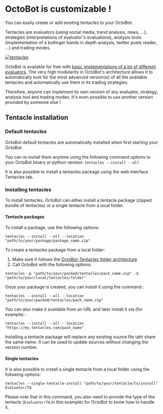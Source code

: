 OctoBot is customizable !
=========================

You can easily create or add existing tentacles to your OctoBot.

Tentacles are evaluators (using social media, trend analysis, news,
\...), strategies (interpretations of evaluator\'s evaluations),
analysis tools (implementation of a bollinger bands in depth analysis,
twitter posts reader, \...) and trading modes.

[![tentacles](https://raw.githubusercontent.com/Drakkar-Software/OctoBot/assets/wiki_resources/tentacles.jpg)](https://raw.githubusercontent.com/Drakkar-Software/OctoBot/assets/wiki_resources/tentacles.jpg)

OctoBot is available for free with [basic implementations of a lot of
different
evaluators](https://github.com/Drakkar-Software/OctoBot-Tentacles). The
very high modularity in OctoBot\'s architecture allows it to
automatically look for the most advanced version(s) of all the available
tentacles and automatically use them in its trading strategies.

Therefore, anyone can implement its own version of any evaluator,
strategy, analysis tool and trading modes. It\'s even possible to use
another version provided by someone else !

Tentacle installation
---------------------

### Default tentacles

OctoBot default tentacles are automatically installed when first
starting your OctoBot.

You can re-install them anytime using the following command options to
your OctoBot binary or python version: `tentacles --install --all`

It is also possible to install a tentacles package using the web
interface Tentacles tab.

### Installing tentacles

To install tentacles, OctoBot can either install a tentacle package
(zipped bundle of tentacles) or a single tentacle from a local folder.

#### Tentacle packages

To install a package, use the following options:

``` {.sourceCode .shell}
tentacles --install --all --location "path/to/your/package/package_name.zip"
```

To create a tentacles package from a local folder:

1.  Make sure it follows the [OctoBot-Tentacles folder
    architecture](https://github.com/Drakkar-Software/OctoBot-Tentacles)
2.  Call OctoBot with the following options:

``` {.sourceCode .shell}
tentacles -p "path/to/your/packed/tentacles/pack_name.zip" -d "path/to/your/local/tentacles/folder"
```

Once your package is created, you can install it using the command :

``` {.sourceCode .shell}
tentacles --install --all --location "path/to/your/packed/tentacles/pack_name.zip"
```

You can also make it available from an URL and later install it via (for
example) :

``` {.sourceCode .shell}
tentacles --install --all --location "https://my.tentacles.com/pack_name"
```

Installing a tentacle package will replace any existing source file taht
share the same name. It can be used to update sources without changing
the version number.

#### Single tentacles

It is also possible to install a single tentacle from a local folder
using the following options:

``` {.sourceCode .shell}
tentacles --single-tentacle-install "path/to/your/tentacle/to/install" Evaluator/TA
```

Please note that in this command, you also need to provide the type of
the tentacle (`Evaluator/TA` in this example) for OctoBot to know how to
handle it.
